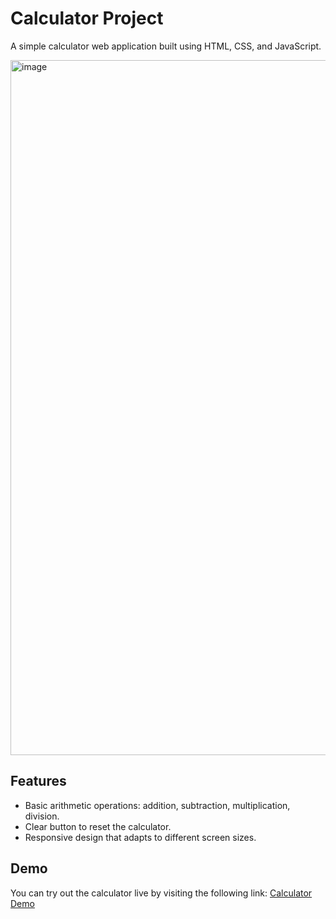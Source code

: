 # Calculator Project

A simple calculator web application built using HTML, CSS, and JavaScript.

<img width="1112" alt="image" src="https://github.com/shrutibist01/frontend/assets/142649773/eae62100-a587-4405-bfaa-7ebda15bf7b4">

## Features

- Basic arithmetic operations: addition, subtraction, multiplication, division.
- Clear button to reset the calculator.
- Responsive design that adapts to different screen sizes.

## Demo

You can try out the calculator live by visiting the following link: 
[Calculator Demo]((http://127.0.0.1:5500/calci.html))


